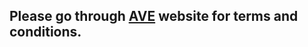 <!DOCTYPE html>
<html>

<head>
	<title>Terms and Conditions</title>
</head>

<body>
	<h2>Please go through <a class="underline" href="https://www.youtube.com/channel/UC05AFHY9u7auzbgpXAQ0zNA">AVE</a> website for terms and conditions.</h2>
</body>
</html>
